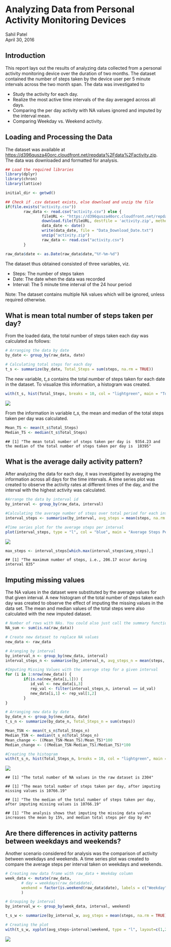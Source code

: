# Analyzing Data from Personal Activity Monitoring Devices
Sahil Patel  
April 30, 2016  



## Introduction

This report lays out the results of analyzing data collected from a personal activity monitoring device over the duration of two months. The dataset contained the number of steps taken by the device user per 5 minute intervals across the two month span. The data was investigated to  

* Study the activity for each day.
* Realize the most active time intervals of the day averaged across all days.
* Comparing the per day activity with NA values ignored and imputed by the interval mean.
* Comparing Weekday vs. Weekend activity.


## Loading and Processing the Data
The dataset was available at <https://d396qusza40orc.cloudfront.net/repdata%2Fdata%2Factivity.zip>. The data was downloaded and formatted for analysis.


```r
## Load the required libraries
library(dplyr)
library(chron)
library(lattice)

initial_dir <- getwd()

## Check if .csv dataset exists, else download and unzip the file
if(file.exists("activity.csv"))
        raw_data <- read.csv("activity.csv") else {
                fileURL <- "https://d396qusza40orc.cloudfront.net/repdata%2Fdata%2Factivity.zip"
                download.file(fileURL, destfile = 'activity.zip', method = "libcurl")
                data_date <- date()
                write(data_date, file = "Data_Download_Date.txt")
                unzip("activity.zip")
                raw_data <- read.csv("activity.csv")
        }

raw_data$date <- as.Date(raw_data$date,"%Y-%m-%d")
```

The dataset thus obtained consisted of three variables, viz.
* Steps: The number of steps taken
* Date: The date when the data was recorded
* Interval: The 5 minute time interval of the 24 hour period

Note: The dataset contains multiple NA values which will be ignored, unless required otherwise.

## What is mean total number of steps taken per day?

From the loaded data, the total number of steps taken each day was calculated as follows:


```r
# Arranging the data by date
by_date <- group_by(raw_data, date)

# Calculating total steps for each day
t_s <- summarize(by_date, Total_Steps = sum(steps, na.rm = TRUE))
```

The new variable, *t_s* contains the total number of steps taken for each date in the dataset. To visualize this information, a histogram was created.


```r
with(t_s, hist(Total_Steps, breaks = 10, col = "lightgreen", main = "Total Steps Each Day", xlab = "Total Steps"))
```

![](Assignment_1_files/figure-html/unnamed-chunk-2-1.png)<!-- -->

From the information in variable *t_s*, the mean and median of the total steps taken per day was calculated.


```r
Mean_TS <- mean(t_s$Total_Steps)
Median_TS <- median(t_s$Total_Steps)
```


```
## [1] "The mean total number of steps taken per day is  9354.23 and the median of the total number of steps taken per day is  10395"
```

## What is the average daily activity pattern?
After analyzing the data for each day, it was investigated by averaging the information across all days for the time intervals. A time series plot was created to observe the activity rates at different times of the day, and the interval with the highest activity was calculated.


```r
#Arrange the data by interval id
by_interval <- group_by(raw_data, interval)

#Calculating the average number of steps over total period for each interval
interval_steps <- summarise(by_interval, avg_steps = mean(steps, na.rm = TRUE))

#Time series plot for the average steps per interval
plot(interval_steps, type = "l", col = "blue", main = "Average Steps Per Interval", xlab = "Interval", ylab = "Average Steps") 
```

![](Assignment_1_files/figure-html/unnamed-chunk-5-1.png)<!-- -->

```r
max_steps <- interval_steps[which.max(interval_steps$avg_steps),]
```


```
## [1] "The maximum number of steps, i.e., 206.17 occur during interval 835"
```

## Imputing missing values
The NA values in the dataset were substituted by the average values for that given interval. A new histogram of the total number of steps taken each day was created to observe the effect of imputing the missing values in the data set. The mean and median values of the total steps were also calculated with the new imputed dataset.


```r
# Number of rows with NAs. You could also just call the summary function on the raw data
NA_sum <- sum(is.na(raw_data))

# Create new dataset to replace NA values
new_data <- raw_data

# Aranging by interval
by_interval_n <- group_by(new_data, interval)
interval_steps_n <- summarise(by_interval_n, avg_steps_n = mean(steps, na.rm = TRUE))

#Imputing Missing Values with the average step for a given interval
for (i in 1:nrow(new_data)) {
        if(is.na(new_data[i,1])) {
           id_val <- new_data[i,3]
           rep_val <- filter(interval_steps_n, interval == id_val)
           new_data[i,1] <- rep_val[1,2]
        }
}

# Arranging new data by date
by_date_n <- group_by(new_data, date)
t_s_n <- summarize(by_date_n, Total_Steps_n = sum(steps))

Mean_TSN <- mean(t_s_n$Total_Steps_n)
Median_TSN <- median(t_s_n$Total_Steps_n)
Mean_change <- ((Mean_TSN-Mean_TS)/Mean_TS)*100
Median_change <- ((Median_TSN-Median_TS)/Median_TS)*100

#Creating the histogram
with(t_s_n, hist(Total_Steps_n, breaks = 10, col = "lightgreen", main = "Total Steps Each Day", xlab = "Total Steps"))
```

![](Assignment_1_files/figure-html/unnamed-chunk-7-1.png)<!-- -->


```
## [1] "The total number of NA values in the raw dataset is 2304"
```

```
## [1] "The mean total number of steps taken per day, after imputing missing values is 10766.19"
```

```
## [1] "The the median of the total number of steps taken per day, after imputing missing values is 10766.19"
```

```
## [1] "The analysis shows that imputing the missing data values increases the mean by 15%, and median total steps per day by 4%"
```

## Are there differences in activity patterns between weekdays and weekends?
Another scenario considered for analysis was the comparison of activity between weekdays and weekends. A time series plot was created to compare the average steps per interval taken on weekdays and weekends.


```r
# Creating new data frame with raw_data + Weekday column
week_data <- mutate(raw_data,
       # day = weekdays(raw_data$date),
       weekend = factor(is.weekend(raw_data$date), labels = c("Weekday", "Weekend"))
       )

# Grouping by interval 
by_interval_w <- group_by(week_data, interval, weekend)

t_s_w <- summarize(by_interval_w, avg_steps = mean(steps, na.rm = TRUE))

# Creating the plot
with(t_s_w, xyplot(avg_steps~interval|weekend, type = "l", layout=c(1,2)))
```

![](Assignment_1_files/figure-html/unnamed-chunk-9-1.png)<!-- -->
